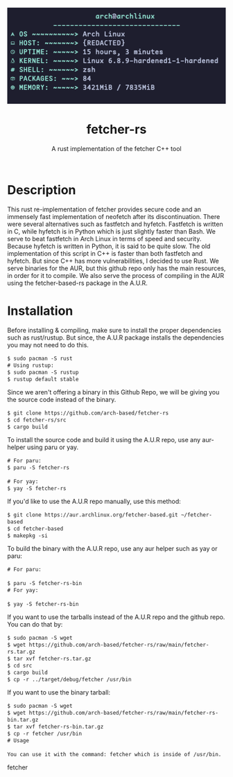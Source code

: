 <p align="center"><img src="https://github.com/arch-based/fetcher-cpp/blob/main/fetcher.png?raw=true"></p>
<h1 align="center">fetcher-rs</h1>
<p align="center">A rust implementation of the fetcher C++ tool</p><br>

# Description

This rust re-implementation of fetcher provides secure code and an immensely fast implementation of neofetch after its discontinuation. There were several alternatives such as fastfetch and hyfetch. 
Fastfetch is written in C, while hyfetch is in Python which is just slightly faster than Bash. We serve to beat fastfetch in Arch Linux in terms of speed and security. Because hyfetch is written in Python, it is said to be quite slow. 
The old implementation of this script in C++ is faster than both fastfetch and hyfetch. But since C++ has more vulnerabilities, I decided to use Rust. We serve binaries for the AUR, but this github repo only has the main resources, in order for it to compile. We also serve the process of compiling in the AUR using the fetcher-based-rs package in the A.U.R.

# Installation

Before installing & compiling, make sure to install the proper dependencies such as rust/rustup. But since, the A.U.R package installs the dependencies you may not need to do this.
```
$ sudo pacman -S rust
# Using rustup:
$ sudo pacman -S rustup
$ rustup default stable
```
Since we aren't offering a binary in this Github Repo, we will be giving you the source code instead of the binary.
```
$ git clone https://github.com/arch-based/fetcher-rs
$ cd fetcher-rs/src
$ cargo build
```
To install the source code and build it using the A.U.R repo, use any aur-helper using paru or yay.

```
# For paru:
$ paru -S fetcher-rs

# For yay:
$ yay -S fetcher-rs
```

If you'd like to use the A.U.R repo manually, use this method:
```
$ git clone https://aur.archlinux.org/fetcher-based.git ~/fetcher-based
$ cd fetcher-based
$ makepkg -si 
```
To build the binary with the A.U.R repo, use any aur helper such as yay or paru:
```
# For paru:

$ paru -S fetcher-rs-bin
# For yay:

$ yay -S fetcher-rs-bin
```
If you want to use the tarballs instead of the A.U.R repo and the github repo. You can do that by:
```
$ sudo pacman -S wget
$ wget https://github.com/arch-based/fetcher-rs/raw/main/fetcher-rs.tar.gz
$ tar xvf fetcher-rs.tar.gz
$ cd src
$ cargo build
$ cp -r ../target/debug/fetcher /usr/bin
```
If you want to use the binary tarball:
```
$ sudo pacman -S wget
$ wget https://github.com/arch-based/fetcher-rs/raw/main/fetcher-rs-bin.tar.gz
$ tar xvf fetcher-rs-bin.tar.gz
$ cp -r fetcher /usr/bin
# Usage

You can use it with the command: fetcher which is inside of /usr/bin.
```
fetcher
```
